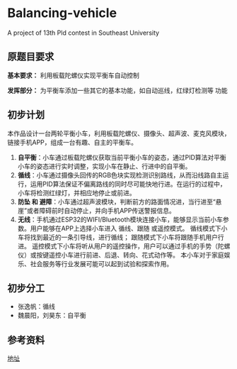 # Balancing-vehicle
A project of 13th Pld contest in Southeast University

## 原题目要求
**基本要求：** 
利用板载陀螺仪实现平衡车自动控制


**发挥部分：**
为平衡车添加一些其它的基本功能，如自动巡线，红绿灯检测等
功能

## 初步计划

本作品设计一台两轮平衡小车，利用板载陀螺仪、摄像头、超声波、麦克风模块，链接手机APP，组成一台有趣、自主的平衡车。 
1. **自平衡**：小车通过板载陀螺仪获取当前平衡小车的姿态，通过PID算法对平衡小车的姿态进行实时调整，实现小车在静止、行进中的自平衡。 
2. **循线**：小车通过摄像头回传的RGB色块实现检测识别路线，从而沿线路自主运行，运用PID算法保证不偏离路线的同时尽可能快地行进。在运行的过程中，小车将检测红绿灯，并相应地停止或前进。 
3. **防坠 和 避障**：小车通过超声波模块，判断前方的路面情况进，当行进至“悬崖”或者障碍前时自动停止，并向手机APP传送警报信息。 
4. **无线**：手机通过ESP32的WIFI/Bluetooth模块连接小车，能够显示当前小车参数。用户能够在APP上选择小车进入 循线、跟随 或遥控模式。 循线模式下小车将找到最近的一条引导线，进行循线； 跟随模式下小车将跟随手机用户行进。 遥控模式下小车将听从用户的遥控操作，用户可以通过手机的手势（陀螺仪）或按键遥控小车进行前进、后退、转向、花式动作等。 
本小车对于家庭娱乐、社会服务等行业发展可能可以起到试验和探索作用。

## 初步分工

- 张逸帆：循线
- 魏晨阳，刘昊东：自平衡

## 参考资料
[地址](https://www.yahboom.com/study/bc-32)
